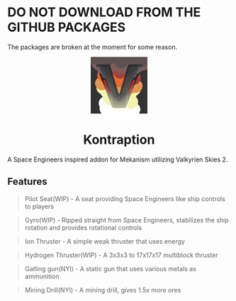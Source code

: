 # DO NOT DOWNLOAD FROM THE GITHUB PACKAGES
The packages are broken at the moment for some reason.

<p align="center">
  <img width="128" height="128" src="./icon.png">
  <h1 align="center">Kontraption</h1>
</p>

A Space Engineers inspired addon for Mekanism utilizing Valkyrien Skies 2.

## Features

> Pilot Seat(WIP) - A seat providing Space Engineers like ship controls to players

> Gyro(WIP) - Ripped straight from Space Engineers, stabilizes the ship rotation and provides rotational controls

> Ion Thruster - A simple weak thruster that uses energy

> Hydrogen Thruster(WIP) - A 3x3x3 to 17x17x17 multiblock thruster

> Gatling gun(NYI) - A static gun that uses various metals as ammunition

> Mining Drill(NYI) - A mining drill, gives 1.5x more ores
